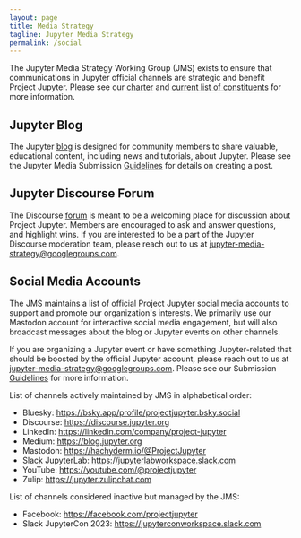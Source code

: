 ```yaml
---
layout: page
title: Media Strategy
tagline: Jupyter Media Strategy
permalink: /social
---
```


The Jupyter Media Strategy Working Group (JMS) exists to ensure that communications in Jupyter official channels are strategic and benefit Project Jupyter.  Please see our [charter](https://jupyter.org/governance/charters/MediaStrategyCharter.html) and [current list of constituents](https://jupyter.org/governance/people.html#jupyter-media-strategy-working-group) for more information.

## Jupyter Blog
The Jupyter [blog](https://blog.jupyter.org) is designed for community members to share valuable, educational content, including news and tutorials, about Jupyter.  Please see the Jupyter Media Submission [Guidelines](/media_submissions) for details on creating a post.

## Jupyter Discourse Forum 
The Discourse [forum](https://discourse.jupyter.org) is meant to be a welcoming place for discussion about Project Jupyter.  Members are encouraged to ask and answer questions, and highlight wins. If you are interested to be a part of the Jupyter Discourse moderation team, please reach out to us at jupyter-media-strategy@googlegroups.com.

## Social Media Accounts
The JMS maintains a list of official Project Jupyter social media accounts to support and promote our organization's interests.  We primarily use our Mastodon account for interactive social media engagement, but will also broadcast messages about the blog or Jupyter events on other channels. 

If you are organizing a Jupyter event or have something Jupyter-related that should be boosted by the official Jupyter account, please reach out to us at jupyter-media-strategy@googlegroups.com. Please see our Submission [Guidelines](/media_submissions#blog-social-media-amplification) for more information.

List of channels actively maintained by JMS in alphabetical order:

- Bluesky: https://bsky.app/profile/projectjupyter.bsky.social
- Discourse: https://discourse.jupyter.org
- LinkedIn: https://linkedin.com/company/project-jupyter
- Medium: https://blog.jupyter.org
- Mastodon:  https://hachyderm.io/@ProjectJupyter
- Slack JupyterLab: https://jupyterlabworkspace.slack.com
- YouTube: https://youtube.com/@projectjupyter
- Zulip: https://jupyter.zulipchat.com


List of channels considered inactive but managed by the JMS:

- Facebook: https://facebook.com/projectjupyter
- Slack JupyterCon 2023: https://jupyterconworkspace.slack.com
